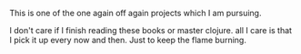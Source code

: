 This is one of the one again off again projects which I am pursuing. 

I don't care if I finish reading these books or master clojure. all I care is that 
I pick it up every now and then. Just to keep the flame burning.
